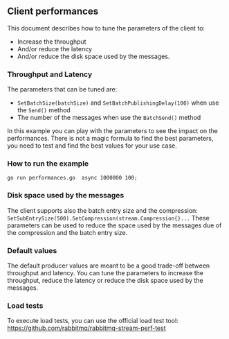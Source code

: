## Client performances

This document describes how to tune the parameters of the client to:
- Increase the throughput 
- And/or reduce the latency 
- And/or reduce the disk space used by the messages.

### Throughput and Latency

The parameters that can be tuned are:
- `SetBatchSize(batchSize)` and `SetBatchPublishingDelay(100)` when use the `Send()` method
- The number of the messages when use the `BatchSend()` method

In this example you can play with the parameters to see the impact on the performances.
There is not a magic formula to find the best parameters, you need to test and find the best values for your use case.

### How to run the example
```
go run performances.go  async 1000000 100;
```

### Disk space used by the messages

The client supports also the batch entry size and the compression:
`SetSubEntrySize(500).SetCompression(stream.Compression{}...`
These parameters can be used to reduce the space used by the messages due of the compression and the batch entry size.


### Default values

The default producer values are meant to be a good trade-off between throughput and latency.
You can tune the parameters to increase the throughput, reduce the latency or reduce the disk space used by the messages.



### Load tests
To execute load tests, you can use the official load test tool:
https://github.com/rabbitmq/rabbitmq-stream-perf-test